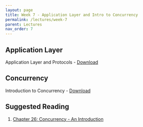```yaml
---
layout: page
title: Week 7 - Application Layer and Intro to Concurrency
permalink: /lectures/week-7
parent: Lectures
nav_order: 7
---
```


## Application Layer

Application Layer and Protocols - [Download](https://karthikv1392.github.io/cs3301_osn/slides/OSN_L13.pdf)

## Concurrency

Introduction to Concurrency - [Download](https://karthikv1392.github.io/cs3301_osn/slides/OSN_L14.pdf)

## Suggested Reading

1. [Chapter 26: Concurrency - An Introduction](https://pages.cs.wisc.edu/~remzi/OSTEP/threads-intro.pdf)